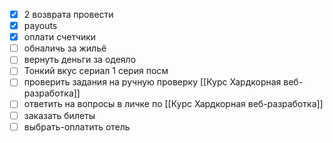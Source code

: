 - [x] 2 возврата провести
- [x] payouts
- [x] оплати счетчики
- [ ] обналичь за жильё
- [ ] вернуть деньги за одеяло
- [ ] Тонкий вкус сериал 1 серия посм
- [ ] проверить задания на ручную проверку [[Курс Хардкорная веб-разработка]]
- [ ] ответить на вопросы в личке по [[Курс Хардкорная веб-разработка]]
- [ ] заказать билеты
- [ ] выбрать-оплатить отель